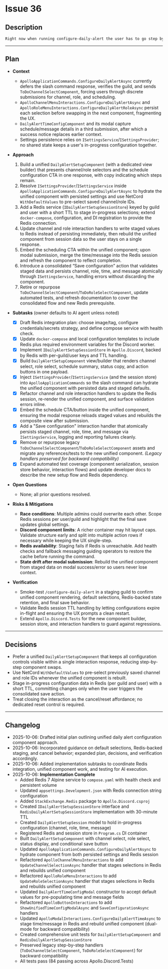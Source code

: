 # Issue 36

## Description

```markdown
Right now when running configure-daily-alert the user has to go step by step to select a channel, role, etc. I'd like to see if we can combine them into either one component or a modal.
```

---

## Plan

- **Context**
  - `ApolloApplicationCommands.ConfigureDailyAlertAsync` currently defers the slash command response, verifies the guild, and sends `ToDoChannelSelectComponent`, forcing users through discrete submissions for channel, role, and scheduling.
  - `ApolloChannelMenuInteractions.ConfigureDailyAlertAsync` and `ApolloRoleMenuInteractions.ConfigureDailyAlertRoleAsync` persist each selection before swapping in the next component, fragmenting the UX.
  - `DailyAlertTimeConfigComponent` and its modal capture schedule/message details in a third submission, after which a success notice replaces earlier context.
  - Settings persistence relies on `ISettingsService`/`ISettingsProvider`; no shared state keeps a user's in-progress configuration together.

- **Approach**
  1. Build a unified `DailyAlertSetupComponent` (with a dedicated view builder) that presents channel/role selectors and the schedule configuration CTA in one response, with copy indicating which steps remain.
  2. Resolve `ISettingsProvider`/`ISettingsService` inside `ApolloApplicationCommands.ConfigureDailyAlertAsync` to hydrate the unified component with persisted settings and use NetCord `WithDefaultValues` to pre-select saved channel/role IDs.
  3. Add a Redis service (`IDailyAlertSetupSessionStore`) keyed by guild and user with a short TTL to stage in-progress selections; extend `docker-compose`, configuration, and DI registration to provide the Redis connection.
  4. Update channel and role interaction handlers to write staged values to Redis instead of persisting immediately, then rebuild the unified component from session data so the user stays on a single response.
  5. Embed the scheduling CTA within the unified component; upon modal submission, merge the time/message into the Redis session and refresh the component to reflect completion.
  6. Introduce a consolidated “Save configuration” action that validates staged data and persists channel, role, time, and message atomically through `ISettingsService`, handling errors without discarding the component.
  7. Retire or repurpose `ToDoChannelSelectComponent`/`ToDoRoleSelectComponent`, update automated tests, and refresh documentation to cover the consolidated flow and new Redis prerequisite.

- **Subtasks** (owner defaults to AI agent unless noted)
  - [x] Draft Redis integration plan: choose image/tag, configure credentials/secrets strategy, and define compose service with health check.
  - [x] Update `docker-compose` and local configuration templates to include Redis plus required environment variables for the Discord worker.
  - [x] Implement `IDailyAlertSetupSessionStore` in `Apollo.Discord`, backed by Redis with per-guild/user keys and TTL handling.
  - [x] Build `DailyAlertSetupComponent` view/builder that renders channel select, role select, schedule summary, status copy, and action buttons in one payload.
  - [x] Inject `ISettingsProvider`/`ISettingsService` (and the session store) into `ApolloApplicationCommands` so the slash command can hydrate the unified component with persisted data and staged defaults.
  - [x] Refactor channel and role interaction handlers to update the Redis session, re-render the unified component, and surface validation errors inline.
  - [x] Embed the schedule CTA/button inside the unified component, ensuring the modal response reloads staged values and rebuilds the composite view after submission.
  - [x] Add a "Save configuration" interaction handler that atomically persists staged channel, role, time, and message via `ISettingsService`, logging and reporting failures cleanly.
  - [x] Remove or repurpose legacy `ToDoChannelSelectComponent`/`ToDoRoleSelectComponent` assets and migrate any references/tests to the new unified component. *(Legacy handlers preserved for backward compatibility)*
  - [x] Expand automated test coverage (component serialization, session store behavior, interaction flows) and update developer docs to describe the new setup flow and Redis dependency.

- **Open Questions**
  - None; all prior questions resolved.

- **Risks & Mitigations**
  - **Race conditions**: Multiple admins could overwrite each other. Scope Redis sessions per user/guild and highlight that the final save updates global settings.
  - **Discord component limits**: A richer container may hit layout caps. Validate structure early and split into multiple action rows if necessary while keeping the UX single-step.
  - **Redis availability**: Staging fails if Redis is unreachable. Add health checks and fallback messaging guiding operators to restore the cache before running the command.
  - **State drift after modal submission**: Rebuild the unified component from staged data on modal success/error so users never lose context.

- **Verification**
  - Smoke-test `/configure-daily-alert` in a staging guild to confirm unified component rendering, default selections, Redis-backed state retention, and final save behavior.
  - Validate Redis session TTL handling by letting configurations expire in-flight and ensuring the UX prompts a clean restart.
  - Extend `Apollo.Discord.Tests` for the new component builder, session store, and interaction handlers to guard against regressions.

---

## Decisions

- Prefer a unified `DailyAlertSetupComponent` that keeps all configuration controls visible within a single interaction response, reducing step-by-step component swaps.
- Use NetCord `WithDefaultValues` to pre-select previously saved channel and role IDs whenever the unified component is rebuilt.
- Stage in-progress configuration data in Redis (per guild and user) with a short TTL, committing changes only when the user triggers the consolidated save action.
- Treat closing the interaction as the cancel/reset affordance; no dedicated reset control is required.

---

## Changelog

- 2025-10-06: Drafted initial plan outlining unified daily alert configuration component approach.
- 2025-10-06: Incorporated guidance on default selections, Redis-backed staging, and cancel behavior; expanded plan, decisions, and verification accordingly.
- 2025-10-06: Added implementation subtasks to coordinate Redis integration, unified component work, and testing for AI execution.
- 2025-10-06: **Implementation Complete**
  - Added Redis 7 Alpine service to `compose.yaml` with health check and persistent volume
  - Updated `appsettings.Development.json` with Redis connection string configuration
  - Added `StackExchange.Redis` package to `Apollo.Discord.csproj`
  - Created `IDailyAlertSetupSessionStore` interface and `RedisDailyAlertSetupSessionStore` implementation with 30-minute TTL
  - Created `DailyAlertSetupSession` model to hold in-progress configuration (channel, role, time, message)
  - Registered Redis and session store in `Program.cs` DI container
  - Built `DailyAlertSetupComponent` with channel select, role select, status display, and conditional save button
  - Updated `ApolloApplicationCommands.ConfigureDailyAlertAsync` to hydrate component from both persisted settings and Redis session
  - Refactored `ApolloChannelMenuInteractions` to add `UpdateChannelSelectionAsync` handler that stages selections in Redis and rebuilds unified component
  - Refactored `ApolloRoleMenuInteractions` to add `UpdateRoleSelectionAsync` handler that stages selections in Redis and rebuilds unified component
  - Updated `DailyAlertTimeConfigModal` constructor to accept default values for pre-populating time and message fields
  - Refactored `ApolloButtonInteractions` to add `ShowUnifiedTimeConfigModalAsync` and `SaveConfigurationAsync` handlers
  - Updated `ApolloModalInteractions.ConfigureDailyAlertTimeAsync` to stage time/message in Redis and rebuild unified component (dual-mode for backward compatibility)
  - Created comprehensive unit tests for `DailyAlertSetupComponent` and `RedisDailyAlertSetupSessionStore`
  - Preserved legacy step-by-step handlers (`ToDoChannelSelectComponent`, `ToDoRoleSelectComponent`) for backward compatibility
  - All tests pass (84 passing across Apollo.Discord.Tests)
